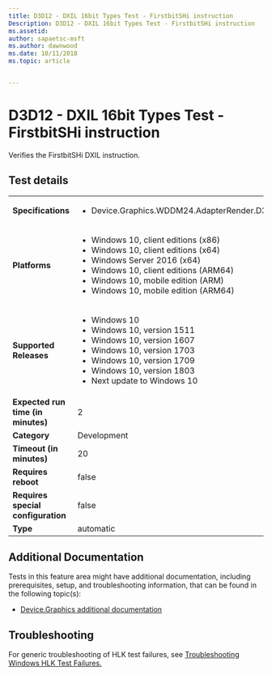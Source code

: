 ```yaml
---
title: D3D12 - DXIL 16bit Types Test - FirstbitSHi instruction
Description: D3D12 - DXIL 16bit Types Test - FirstbitSHi instruction
ms.assetid: 
author: sapaetsc-msft
ms.author: dawnwood
ms.date: 10/11/2018
ms.topic: article


---
```


# D3D12 - DXIL 16bit Types Test - FirstbitSHi instruction

Verifies the FirstbitSHi DXIL instruction.

## Test details
|||
|---|---|
| **Specifications**  | <ul><li>Device.Graphics.WDDM24.AdapterRender.D3D12.Native16Bits.CoreRequirement</li></ul> |  
| **Platforms**   | <ul><li>Windows 10, client editions (x86)</li><li>Windows 10, client editions (x64)</li><li>Windows Server 2016 (x64)</li><li>Windows 10, client editions (ARM64)</li><li>Windows 10, mobile edition (ARM)</li><li>Windows 10, mobile edition (ARM64)</li></ul> |
| **Supported Releases** | <ul><li>Windows 10</li><li>Windows 10, version 1511</li><li>Windows 10, version 1607</li><li>Windows 10, version 1703</li><li>Windows 10, version 1709</li><li>Windows 10, version 1803</li><li>Next update to Windows 10</li></ul> |
|**Expected run time (in minutes)**| 2 |
|**Category**| Development |
|**Timeout (in minutes)**| 20 |
|**Requires reboot**| false |
|**Requires special configuration**| false |
|**Type**| automatic |




## Additional Documentation
Tests in this feature area might have additional documentation, including prerequisites, setup, and troubleshooting information, that can be found in the following topic(s): <ul><li>[Device.Graphics additional documentation](device-graphics-additional-documentation.md)</li></ul>

## Troubleshooting
For generic troubleshooting of HLK test failures, see [Troubleshooting Windows HLK Test Failures.](..\user\troubleshooting-windows-hlk-test-failures.md)